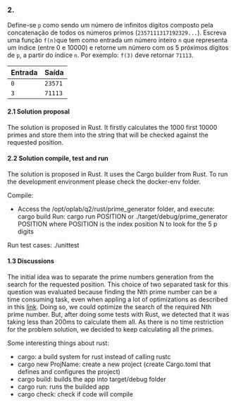 ### 2.
Define-se `p` como sendo um número de infinitos dígitos composto pela concatenação de todos os números primos (`2357111317192329...`).
Escreva uma função `f(n)`que tem como entrada um número inteiro `n` que representa um índice (entre 0 e 10000) e retorne um número com os 5 próximos dígitos de `p`, a partir do índice `n`.
Por exemplo: `f(3)` deve retornar `71113`.

|Entrada|Saída|
|--|--|
| `0` | `23571` |
| `3` | `71113` |


#### 2.1 Solution proposal

The solution is proposed in Rust. It firstly calculates the 1000 first 10000 primes and store them into the string that will be checked against the requested position.


#### 2.2 Solution compile, test and run

The solution is proposed in Rust. It uses the Cargo builder from Rust.
To run the development environment please check the docker-env folder.

Compile:
 - Access the /opt/oplab/q2/rust/prime_generator folder, and execute:
    cargo build
Run:
    cargo run POSITION
 or 
    ./target/debug/prime_generator POSITION
 where POSITION is the index position N to look for the 5 p digits
 
Run test cases:
 ./unittest

#### 1.3 Discussions

The initial idea was to separate the prime numbers generation from the search for the requested position. This choice of two separated task for this question was evaluated because finding the Nth prime number can be a time consuming task, even when appling a lot of optimizations as described in this [link](https://levelup.gitconnected.com/how-to-find-the-nth-prime-number-c16dac27963). Doing so, we could optimize the search of the required Nth prime number.
But, after doing some tests with Rust, we detected that it was taking less than 200ms to calculate them all. As there is no time restriction for the problem solution, we decided to keep calculating all the primes.

Some interesting things about rust:
 - cargo: a build system for rust instead of calling rustc
 - cargo new ProjName: create a new project (create Cargo.toml that defines and configures the project)
 - cargo build: builds the app into target/debug folder
 - cargo run: runs the builded app
 - cargo check: check if code will compile